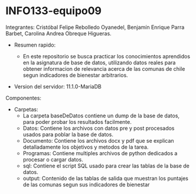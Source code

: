 # INFO133-equipo09
Integrantes:
	Cristóbal Felipe Rebolledo Oyanedel,
	Benjamín Enrique Parra Barbet,
	Carolina Andrea Obreque Higueras.

+ Resumen rapido:
	- En este repositorio se busca practicar los conocimientos aprendidos en la asignatura de base de datos,
	utilizando datos reales para obtener informacion de relevancia acerca de las comunas de chile segun
	indicadores de bienestar arbitrarios.

+ Version del servidor: 11.1.0-MariaDB

Componentes:
+ Carpetas:
	- La carpeta baseDeDatos contiene un dump de la base de datos, para poder probar los resultados facilmente.
	- Datos: Contiene los archivos con datos pre y post procesados usados para poblar la base de datos.
	- Documento: Contiene los archivos docx y pdf que se explican detalladamente los objetivos y metodos de la tarea.
	- Programas: Contiene multiples archivos de python dedicados a procesar o cargar datos.
	- sql: Contiene el script SQL usado para crear las tablas de la base de datos.
	- output: Contenido de las tablas de salida que muestran los puntajes de las comunas segun sus indicadores de bienestar